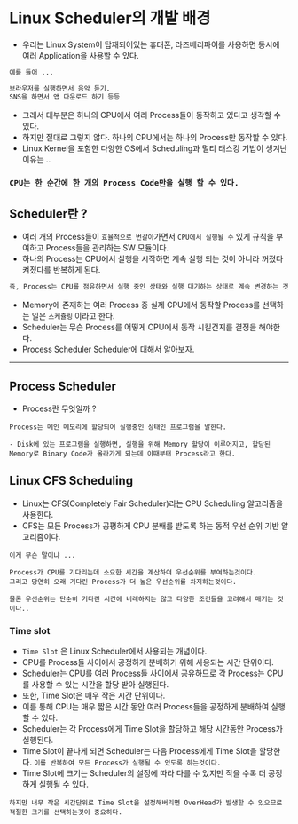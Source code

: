 # Linux Scheduler의 개발 배경

- 우리는 Linux System이 탑재되어있는 휴대폰, 라즈베리파이를 사용하면 동시에 여러 Application을 사용할 수 있다.

```markdown
예를 들어 ...

브라우저를 실행하면서 음악 듣기.
SNS을 하면서 앱 다운로드 하기 등등
```

- 그래서 대부분은 하나의 CPU에서 여러 Process들이 동작하고 있다고 생각할 수 있다.
- 하지만 절대로 그렇지 않다. 하나의 CPU에서는 하나의 Process만 동작할 수 있다.
- Linux Kernel을 포함한 다양한 OS에서 Scheduling과 멀티 태스킹 기법이 생겨난 이유는 ..

### `CPU는 한 순간에 한 개의 Process Code만을 실행 할 수 있다.`

## Scheduler란 ?

- 여러 개의 Process들이 `효율적으로 번갈아`가면서 `CPU에서 실행될 수` 있게 규칙을 부여하고 Process들을 관리하는 SW 모듈이다.
- 하나의 Process는 CPU에서 실행을 시작하면 계속 실행 되는 것이 아니라 꺼졌다 켜졌다를 반복하게 된다.

```markdown
즉, Process는 CPU를 점유하면서 실행 중인 상태와 실행 대기하는 상태로 계속 변경하는 것이다.
```

- Memory에 존재하는 여러 Process 중 실제 CPU에서 동작할 Process를 선택하는 일은 `스케쥴링` 이라고 한다.
- Scheduler는 무슨 Process를 어떻게 CPU에서 동작 시킬건지를 결정을 해야한다.
- Process Scheduler Scheduler에 대해서 알아보자.

---

## Process Scheduler

- Process란 무엇일까 ?

```docker
Process는 메인 메모리에 할당되어 실행중인 상태인 프로그램을 말한다.

- Disk에 있는 프로그램을 실행하면, 실행을 위해 Memory 할당이 이루어지고, 할당된 Memory로 Binary Code가 올라가게 되는데 이때부터 Process라고 한다.
```

## Linux CFS Scheduling

- Linux는 CFS(Completely Fair Scheduler)라는 CPU Scheduling 알고리즘을 사용한다.
- CFS는 모든 Process가 공평하게 CPU 분배를 받도록 하는 동적 우선 순위 기반 알고리즘이다.

```docker
이게 무슨 말이냐 ...

Process가 CPU를 기다리는데 소요한 시간을 계산하여 우선순위를 부여하는것이다.
그리고 당연히 오래 기다린 Process가 더 높은 우선순위를 차지하는것이다. 

물론 우선순위는 단순히 기다린 시간에 비례하지는 않고 다양한 조건들을 고려해서 매기는 것이다..
```

### Time slot

- `Time Slot` 은 Linux Scheduler에서 사용되는 개념이다.
- CPU를 Process들 사이에서 공정하게 분배하기 위해 사용되는 시간 단위이다.
- Scheduler는 CPU를 여러 Process들 사이에서 공유하므로 각 Process는 CPU를 사용할 수 있는 시간을 할당 받아 실행된다.
- 또한, Time Slot은 매우 작은 시간 단위이다.
- 이를 통해 CPU는 매우 짧은 시간 동안 여러 Process들을 공정하게 분배하여 실행할 수 있다.
- Scheduler는 각 Process에게 Time Slot을 할당하고 해당 시간동안 Process가 실행된다.
- Time Slot이 끝나게 되면 Scheduler는 다음 Process에게 Time Slot을 할당한다. `이를 반복하여 모든 Process가 실행될 수 있도록 하는것이다.`
- Time Slot에 크기는 Scheduler의 설정에 따라 다를 수 있지만 작을 수록 더 공정하게 실행될 수 있다.

```docker
하지만 너무 작은 시간단위로 Time Slot을 설정해버리면 OverHead가 발생할 수 있으므로 
적절한 크기를 선택하는것이 중요하다. 
```